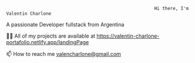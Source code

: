                                                             Hi there, I'm Valentin Charlone

A passionate Developer fullstack from Argentina


👨‍💻 All of my projects are available at https://valentin-charlone-portafolio.netlify.app/landingPage


📫 How to reach me valencharlone@gmail.com




